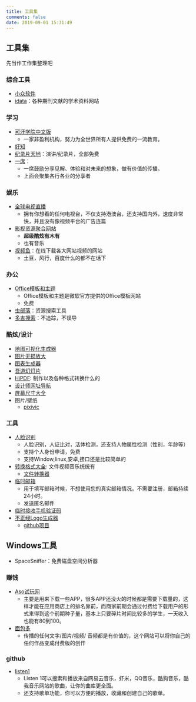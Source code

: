 ```yaml
---
title: 工具集
comments: false
date: 2019-09-01 15:31:49
---
```


## 工具集

先当作工作集整理吧

### 综合工具

* [小众软件](https://www.appinn.com/)
* [idata](https://www.zhihu.com/question/31044894/answer/549432901)：各种期刊文献的学术资料网站

### 学习

* [可汗学院中文版](https://zh.khanacademy.org/)
  * 一家非盈利机构，努力为全世界所有人提供免费的一流教育。
* [好知](http://www.howzhi.com/)
* [纪录片天地](http://www.jlpcn.net/)：演讲/纪录片，全部免费
* [一席](https://yixi.tv/)：
  * 一席鼓励分享见解、体验和对未来的想象，做有价值的传播。
  * 上面会聚集各行各业的分享者

### 娱乐

* [全球电视直播](http://bddn.cn/zb.htm)
  * 拥有你想看的任何电视台，不仅支持港澳台，还支持国内外，速度非常快，并且没有像视频平台的广告连篇
* [影视资源聚合网站](http://www.mvcat.com/)
  * **超级酷炫有木有**
  * 也有音乐
* [视频鱼](http://www.shipinyu.cn/)：在线下载各大网站视频的网站
  * 土豆，风行，百度什么的都不在话下

### 办公

* [Office模板和主题](https://templates.office.com)
  * Office模板和主题是微软官方提供的Office模板网站
  * 免费
* [虫部落](http://magnet.chongbuluo.com/)：资源搜索工具
* [多吉搜索](https://www.dogedoge.com/)：不追踪，不误导

### 酷炫/设计

* [地图可视化生成器](https://kepler.gl/)
* [图片无损放大](https://bigjpg.com/)
* [图表生成器](https://chartify.io/)
* [吾道幻灯片](https://www.woodo.cn/)
* [HiPDF](https://www.hipdf.cn/): 制作以及各种格式转换什么的
* [设计师网址导航](https://hao.uisdc.com/)
* [屏幕尺寸大全](https://uiiiuiii.com/screen/index.htm)
* 图片/壁纸
  * [pixivic](https://pixivic.com/)

### 工具

* [人脸识别](https://www.arcsoft.com.cn/)
  * 人脸识别，人证比对，活体检测，还支持人物属性检测（性别，年龄等）
  * 支持个人身份申请，免费
  * 支持Window,linux,安卓,接口还是比较简单的
* [转换格式大全](https://cn.office-converter.com/): 文件视频音乐统统有
  * [文件转换器](https://convertio.co/zh/)
* [临时邮箱](http://24mail.chacuo.net/)
  * 用于填写邮箱时候，不想使用您的真实邮箱情况。不需要注册，邮箱持续24小时。
  * 发送匿名邮件
* [临时接收手机验证码](https://www.pdflibr.com/)
* [不正经Logo生成器](https://logoly.pro/#/)
  * [github项目](https://github.com/bestony)

## Windows工具

* SpaceSniffer：免费磁盘空间分析器

### 赚钱

* [Aso试玩网](http://aso321.com/index.html)
  * 主要是用来下载一些APP，很多APP还没火的时候都是需要下载量的，这样才能在应用商店上的排名靠前，而商家前期会通过付费给下载用户的形式来得到这个前期种子量，基本上只要碎片时间比较多的学生，一天收入也能有80到100。
* [面包多](https://mianbaoduo.com/)
  * 传播的任何文字/图片/视频/ 音频都是有价值的，这个网站可以将你自己的任何作品变成付费版的创作

### github

* [listen1](http://listen1.github.io/listen1/)
  * Listen 1可以搜索和播放来自网易云音乐，虾米，QQ音乐，酷狗音乐，酷我音乐网站的歌曲，让你的曲库更全面。
  * 还支持歌单功能，你可以方便的播放，收藏和创建自己的歌单。
